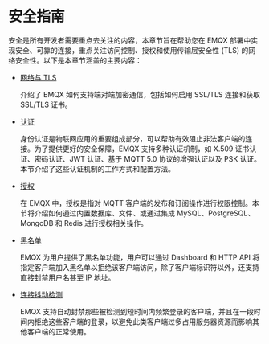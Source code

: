 # 安全指南

安全是所有开发者需要重点去关注的内容，本章节旨在帮助您在 EMQX 部署中实现安全、可靠的连接，重点关注访问控制、授权和使用传输层安全性 (TLS) 的网络安全性。以下是本章节涵盖的主要内容：

- [网络与 TLS](../network/overview.md) 

  介绍了 EMQX 如何支持端对端加密通信，包括如何启用 SSL/TLS 连接和获取 SSL/TLS 证书。

- [认证](./authn/authn.md)

  身份认证是物联网应用的重要组成部分，可以帮助有效阻止非法客户端的连接。为了提供更好的安全保障，EMQX 支持多种认证机制，如 X.509 证书认证、密码认证、JWT 认证、基于 MQTT 5.0 协议的增强认证以及 PSK 认证。本节介绍了这些认证机制的工作方式和配置方法。

- [授权](./authz/authz.md)

  在 EMQX 中，授权是指对 MQTT 客户端的发布和订阅操作进行权限控制。本节将介绍如何通过内置数据库、文件、或通过集成 MySQL、PostgreSQL、MongoDB 和 Redis 进行授权相关操作。

- [黑名单](./blacklist.md)

  EMQX 为用户提供了黑名单功能，用户可以通过 Dashboard 和 HTTP API 将指定客户端加入黑名单以拒绝该客户端访问，除了客户端标识符以外，还支持直接封禁用户名甚至 IP 地址。

- [连接抖动检测](./flapping-detect.md)

  EMQX 支持自动封禁那些被检测到短时间内频繁登录的客户端，并且在一段时间内拒绝这些客户端的登录，以避免此类客户端过多占用服务器资源而影响其他客户端的正常使用。

